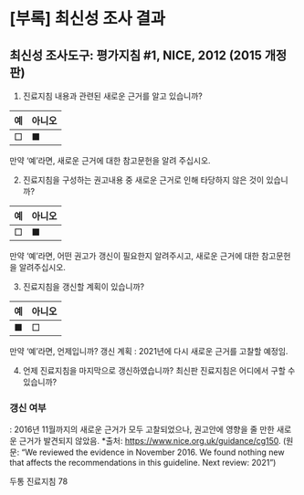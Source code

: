 # [부록] 최신성 조사 결과

## 최신성 조사도구: 평가지침 #1, NICE, 2012 (2015 개정판)

1) 진료지침 내용과 관련된 새로운 근거를 알고 있습니까?

| 예  | 아니오 |
| :-- | :----- |
| □   | ■      |

만약 ‘예’라면, 새로운 근거에 대한 참고문헌을 알려 주십시오.

2) 진료지침을 구성하는 권고내용 중 새로운 근거로 인해 타당하지 않은 것이 있습니까?

| 예  | 아니오 |
| :-- | :----- |
| □   | ■      |

만약 ‘예’라면, 어떤 권고가 갱신이 필요한지 알려주시고, 새로운 근거에 대한 참고문헌을 알려주십시오.

3) 진료지침을 갱신할 계획이 있습니까?

| 예  | 아니오 |
| :-- | :----- |
| ■   | □      |

만약 ‘예’라면, 언제입니까?
갱신 계획
: 2021년에 다시 새로운 근거를 고찰할 예정임.

4) 언제 진료지침을 마지막으로 갱신하였습니까?
최신판 진료지침은 어디에서 구할 수 있습니까?

### 갱신 여부

: 2016년 11월까지의 새로운 근거가 모두 고찰되었으나, 권고안에 영향을 줄 만한 새로운 근거가 발견되지 않았음.
\*출처: https://www.nice.org.uk/guidance/cg150. (원문: “We reviewed the evidence in November 2016. We found nothing new that affects the recommendations in this guideline. Next review: 2021”)

두통 진료지침
<PAGE>78